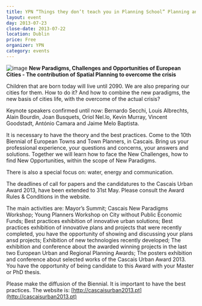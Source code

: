 ```yaml
---
title: YPN “Things they don’t teach you in Planning School” Planning and Politics in Ireland
layout: event
day: 2013-07-23
close-date: 2013-07-22
location: Dublin
price: Free
organizer: YPN
category: events
---
```

![image](http://www.irishplanninginstitute.ie/uploads/images/4.jpg)
**New Paradigms, Challenges and Opportunities of European Cities - The contribution of Spatial Planning to overcome the crisis**

Children that are born today will live until 2090. We are also preparing our cities for them. How to do it? And how to combine the new paradigms, the new basis of cities life, with the overcome of the actual crisis?

Keynote speakers confirmed until now: Bernardo Secchi, Louis Albrechts, Alain Bourdin, Joan Busquets, Oriol Nel.lo, Kevin Murray, Vincent Goodstadt, António Camara and Jaime Melo Baptista.

It is necessary to have the theory and the best practices. Come to the 10th Biennial of European Towns and Town Planners, in Cascais. Bring us your professional experience, your questions and concerns, your answers and solutions. Together we will learn how to face the New Challenges, how to find New Opportunities, within the scope of New Paradigms.

There is also a special focus on: water, energy and communication.

The deadlines of call for papers and the candidatures to the Cascais Urban Award 2013, have been extended to 31st May. Please consult the Award Rules & Conditions in the website.

The main activities are:
Mayor’s Summit;
Cascais New Paradigms Workshop;
Young Planners Workshop on City without Public Economic Funds;
Best practices exhibition of innovative urban solutions;
Best practices exhibition of innovative plans and projects that were recently completed, you have the opportunity of showing and discussing your plans ansd projects;
Exhibition of new technologies recently developed;
The exhibition and conference about the awarded winning projects in the last two European Urban and Regional Planning Awards;
The posters exhibition and conference about selected works of the Cascais Urban Award 2013. You have the opportunity of being candidate to this Award with your Master or PhD thesis.
 
Please make the diffusion of the Biennial. It is important to have the best practices.
The website is: [http://cascaisurban2013.pt](http://cascaisurban2013.pt)